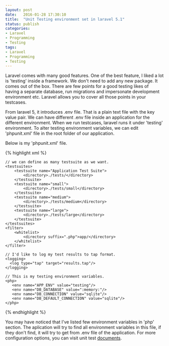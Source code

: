 ```yaml
---
layout: post
date:   2016-01-28 17:30:10
title:  "Unit Testing environment set in laravel 5.1"
status: publish
categories:
- Laravel
- Programming
- Testing
tags:
- Laravel
- Programming
- Testing
---
```


Laravel comes with many good features. One of the best feature, I liked a lot is 'testing' inside a framework. We don't need to add any new package. It comes out of the box. There are few points for a good testing likes of having a separate database, run migrations and impersonate development environment etc. Laravel allows you to cover all those points in your testcases.

From laravel 5, it introduces .env file. That is a plain text file with the key value pair. We can have different .env file inside an application for the different environment. When we run testcases, laravel runs it under 'testing' environment. To alter testing environment variables, we can edit 'phpunit.xml' file in the root folder of our application.


Below is my 'phpunit.xml' file.

{% highlight xml %}
<phpunit backupGlobals="false"
         backupStaticAttributes="false"
         bootstrap="bootstrap/autoload.php"
         colors="true"
         convertErrorsToExceptions="true"
         convertNoticesToExceptions="true"
         convertWarningsToExceptions="true"
         processIsolation="false"
         stopOnFailure="false" >

    // we can define as many testsuite as we want.
    <testsuites>
        <testsuite name="Application Test Suite">
            <directory>./tests/</directory>
        </testsuite>
        <testsuite name="small">
            <directory>./tests/small</directory>
        </testsuite>
        <testsuite name="medium">
            <directory>./tests/medium</directory>
        </testsuite>
        <testsuite name="large">
            <directory>./tests/large</directory>
        </testsuite>
    </testsuites>
    <filter>
        <whitelist>
            <directory suffix=".php">app/</directory>
        </whitelist>
    </filter>

    // I'd like to log my test results to tap format.
    <logging>
      <log type="tap" target="results.tap"/>
    </logging>

    // This is my testing environment variables.
    <php>
       <env name="APP_ENV" value="testing"/>
       <env name="DB_DATABASE" value=":memory:"/>
       <env name="DB_CONNECTION" value="sqlite"/>
       <env name="DB_DEFAULT_CONNECTION" value="sqlite"/>
    </php>
</phpunit>
{% endhighlight %}

You may have noticed that I've listed few environment variables in 'php' section. The aplication will try to find all environment variables in this file, if they don't find, it will try to get from .env file of the application. For more configuration options, you can visit unit test [documents](https://phpunit.de/documentation.html).
